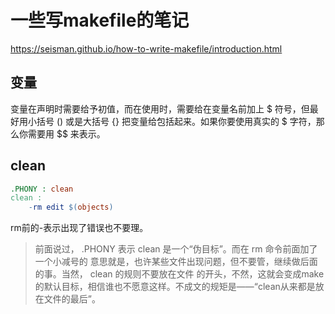 # 一些写makefile的笔记

https://seisman.github.io/how-to-write-makefile/introduction.html


## 变量

变量在声明时需要给予初值，而在使用时，需要给在变量名前加上 $ 符号，但最好用小括号 () 或是大括号 {} 把变量给包括起来。如果你要使用真实的 $ 字符，那么你需要用 $$ 来表示。

## clean
```makefile
.PHONY : clean
clean :
    -rm edit $(objects)
```

rm前的-表示出现了错误也不要理。

>前面说过， .PHONY 表示 clean 是一个“伪目标”。而在 rm 命令前面加了一个小减号的 意思就是，也许某些文件出现问题，但不要管，继续做后面的事。当然， clean 的规则不要放在文件 的开头，不然，这就会变成make的默认目标，相信谁也不愿意这样。不成文的规矩是——“clean从来都是放 在文件的最后”。
